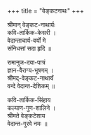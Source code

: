 +++
title = "वेङ्कटनाथः"
+++

श्रीमान् वेङ्कट-नाथार्यः  
कवि-तार्किक-केसरी ।  
वेदान्ताचार्य-वर्यो मे  
संनिधत्तां सदा हृदि ॥

रामानुज-दया-पात्रं  
ज्ञान-वैराग्य-भूषणम् ।  
श्रीमद्-वेङ्कट-नाथार्यं  
वन्दे वेदान्त-देशिकम् ॥

कवि-तार्किक-सिंहाय  
कल्याण-गुण-शालिने ।  
श्रीमते वेङ्कटेशाय  
वेदान्त-गुरवे नमः ॥ 
